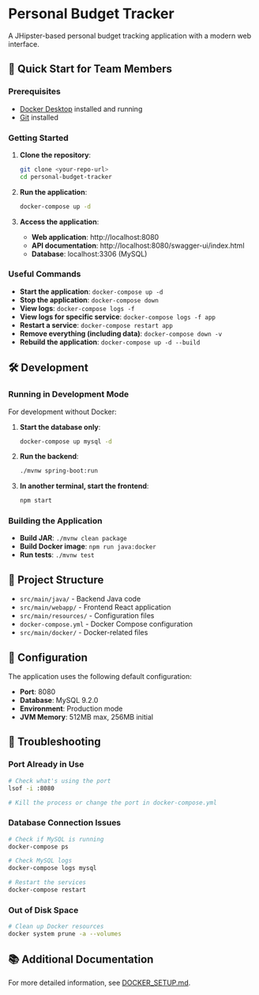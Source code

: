 # Personal Budget Tracker

A JHipster-based personal budget tracking application with a modern web interface.

## 🚀 Quick Start for Team Members

### Prerequisites

- [Docker Desktop](https://www.docker.com/products/docker-desktop/) installed and running
- [Git](https://git-scm.com/) installed

### Getting Started

1. **Clone the repository**:
   ```bash
   git clone <your-repo-url>
   cd personal-budget-tracker
   ```

2. **Run the application**:
   ```bash
   docker-compose up -d
   ```

3. **Access the application**:
   - **Web application**: http://localhost:8080
   - **API documentation**: http://localhost:8080/swagger-ui/index.html
   - **Database**: localhost:3306 (MySQL)

### Useful Commands

- **Start the application**: `docker-compose up -d`
- **Stop the application**: `docker-compose down`
- **View logs**: `docker-compose logs -f`
- **View logs for specific service**: `docker-compose logs -f app`
- **Restart a service**: `docker-compose restart app`
- **Remove everything (including data)**: `docker-compose down -v`
- **Rebuild the application**: `docker-compose up -d --build`

## 🛠️ Development

### Running in Development Mode

For development without Docker:

1. **Start the database only**:
   ```bash
   docker-compose up mysql -d
   ```

2. **Run the backend**:
   ```bash
   ./mvnw spring-boot:run
   ```

3. **In another terminal, start the frontend**:
   ```bash
   npm start
   ```

### Building the Application

- **Build JAR**: `./mvnw clean package`
- **Build Docker image**: `npm run java:docker`
- **Run tests**: `./mvnw test`

## 📁 Project Structure

- `src/main/java/` - Backend Java code
- `src/main/webapp/` - Frontend React application
- `src/main/resources/` - Configuration files
- `docker-compose.yml` - Docker Compose configuration
- `src/main/docker/` - Docker-related files

## 🔧 Configuration

The application uses the following default configuration:
- **Port**: 8080
- **Database**: MySQL 9.2.0
- **Environment**: Production mode
- **JVM Memory**: 512MB max, 256MB initial

## 🐛 Troubleshooting

### Port Already in Use
```bash
# Check what's using the port
lsof -i :8080

# Kill the process or change the port in docker-compose.yml
```

### Database Connection Issues
```bash
# Check if MySQL is running
docker-compose ps

# Check MySQL logs
docker-compose logs mysql

# Restart the services
docker-compose restart
```

### Out of Disk Space
```bash
# Clean up Docker resources
docker system prune -a --volumes
```

## 📚 Additional Documentation

For more detailed information, see [DOCKER_SETUP.md](DOCKER_SETUP.md).

